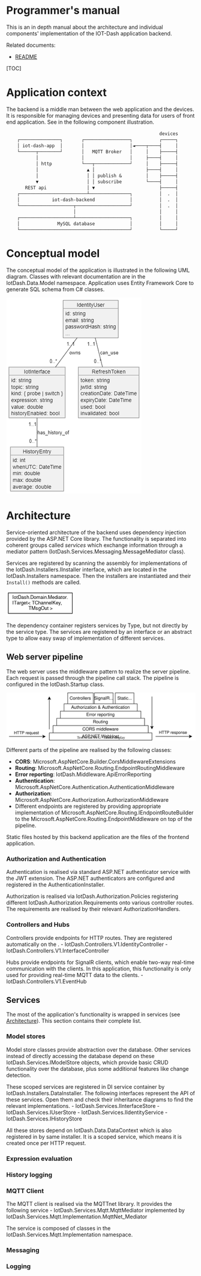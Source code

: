 # Programmer's manual

This is an in depth manual about the architecture and individual components' implementation of the IOT-Dash application backend.

Related documents:
- [README](https://github.com/Muph0/iot-dash-backend)

[TOC]

# Application context
The backend is a middle man between the web application and the devices. It is responsible for managing devices and presenting data for users of front end application. See in the following component illustration.

```
                                                         devices
    ┌───────────────┐       ┌─────────────────┐          ┌─────┐
    │ iot-dash-app  │       │                 │◄────┬────┤     │
    └──────┬────────┘       │   MQTT Broker   │     │    ├─────┤
           │                │                 │     ├────┤     │
           │ http           └───┬─────────────┘     │    ├─────┤
           │                  ▲ │                   ├────┤     │
           │                  │ │ publish &         │    ├─────┤
           ▼                  │ │ subscribe         └────┤     │
       REST api               │ ▼                        ├─────┤
    ┌─────────────────────────┴───────────────┐          │  .  │
    │            iot-dash-backend             │          │  .  │
    └────────────────────┬────────────────────┘          │  .  │
                         │                               │     │
    ┌────────────────────┴────────────────────┐          │     │
    │              MySQL database             │          │     │
    └─────────────────────────────────────────┘          └─────┘
```
# Conceptual model

The conceptual model of the application is illustrated in the following UML diagram. Classes with relevant documentation are in the IotDash.Data.Model namespace. Application uses Entity Framework Core to generate SQL schema from C# classes.

![Conceptual model](model.png)

# Architecture

Service-oriented architecture of the backend uses dependency injection provided by the ASP.NET Core library. The functionality is separated into coherent groups called *services* which exchange information through a mediator pattern (IotDash.Services.Messaging.MessageMediator class).

Services are registered by scanning the assembly for implementations of the IotDash.Installers.IInstaller interface, which are located in the IotDash.Installers namespace.
Then the installers are instantiated and their `Install()` methods are called.

![IInstallers](inherit_graph_47.png)

The dependency container registers services by Type, but not directly by the service type. The services are registered by an interface or an abstract type to allow easy swap of implementation of different services.

## Web server pipeline

The web server uses the middleware pattern to realize the server pipeline.
Each request is passed through the pipeline call stack. The pipeline is configured in the IotDash.Startup class.

![Web server pipeline](pipeline.svg)

Different parts of the pipeline are realised by the following classes:
 - **CORS**: Microsoft.AspNetCore.Builder.CorsMiddlewareExtensions
 - **Routing**: Microsoft.AspNetCore.Routing.EndpointRoutingMiddleware
 - **Error reporting**: IotDash.Middleware.ApiErrorReporting
 - **Authentication**: Microsoft.AspNetCore.Authentication.AuthenticationMiddleware
 - **Authorization**: Microsoft.AspNetCore.Authorization.AuthorizationMiddleware
 - Different endpoints are registered by providing appropriate implementation of Microsoft.AspNetCore.Routing.IEndpointRouteBuilder to the Microsoft.AspNetCore.Routing.EndpointMiddleware on top of the pipeline.

Static files hosted by this backend application are the files of the frontend application.

### Authorization and Authentication

Authentication is realised via standard ASP.NET authenticator service with the JWT extension. The ASP.NET authenticators are configured and registered in the AuthenticationInstaller.

Authorization is realised via IotDash.Authorization.Policies registering different IotDash.Authorization.Requirements onto various controller routes.
The requirements are realised by their relevant AuthorizationHandlers.

### Controllers and Hubs

Controllers provide endpoints for HTTP routes. They are registered automatically on the <see cref="IotDash.Startup.Configure" />.
    - IotDash.Controllers.V1.IdentityController
    - IotDash.Controllers.V1.InterfaceController

Hubs provide endpoints for SignalR clients, which enable two-way real-time communication with the clients. In this application, this functionality is only used for providing real-time MQTT data to the clients.
    - IotDash.Controllers.V1.EventHub

## Services

The most of the application's functionality is wrapped in services (see [Architecture](#autotoc_md3)). This section contains their complete list.

### Model stores

Model store classes provide abstraction over the database. Other services instead of directly accessing the database depend on these IotDash.Services.IModelStore objects, which provide basic CRUD functionality over the database, plus some additional features like change detection.

These scoped services are registered in DI service container by IotDash.Installers.DataInstaller. The following interfaces represent the API of these services.
Open them and check their inheritance diagrams to find the relevant implementations.
    - IotDash.Services.IInterfaceStore
    - IotDash.Services.IUserStore
    - IotDash.Services.IIdentityService
    - IotDash.Services.IHistoryStore

All these stores depend on IotDash.Data.DataContext which is also registered in by same installer. It is a scoped service, which means it is created once per HTTP request.

### Expression evaluation
### History logging
### MQTT Client

The MQTT client is realised via the MQTTnet library. It provides the following service
    - IotDash.Services.Mqtt.MqttMediator implemented by IotDash.Services.Mqtt.Implementation.MqttNet_Mediator

The service is composed of classes in the IotDash.Services.Mqtt.Implementation namespace.

### Messaging
### Logging
